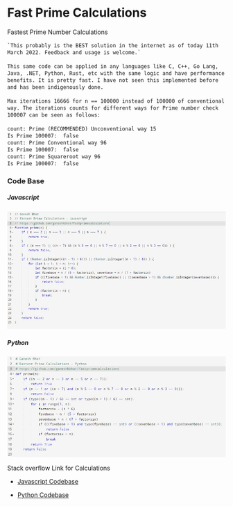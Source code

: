 # Fast Prime Calculations
Fastest Prime Number Calculations


    `This probably is the BEST solution in the internet as of today 11th March 2022. Feedback and usage is welcome.`

    This same code can be applied in any languages like C, C++, Go Lang, Java, .NET, Python, Rust, etc with the same logic and have performance benefits. It is pretty fast. I have not seen this implemented before and has been indigenously done.

    Max iterations 16666 for n == 100000 instead of 100000 of conventional way. The iterations counts for different ways for Prime number check 100007 can be seen as follows:

    count: Prime (RECOMMENDED) Unconventional way 15
    Is Prime 100007:  false
    count: Prime Conventional way 96
    Is Prime 100007:  false
    count: Prime Squareroot way 96
    Is Prime 100007:  false
    


### Code Base 

##### Javascript
![Javascript Codebase](./Fastest_Prime_Number_Calculations_codebase_javascript.jpeg)

##### Python
![Python Codebase](./Fastest_Prime_Number_Calculations_codebase_python.jpeg)

Stack overflow Link for Calculations

- [Javascript Codebase](https://stackoverflow.com/questions/40200089/number-prime-test-in-javascript/71437628?noredirect=1#comment126271353_71437628)

- [Python Codebase](https://stackoverflow.com/questions/1801391/how-to-create-the-most-compact-mapping-n-%e2%86%92-isprimen-up-to-a-limit-n/71438297#71438297)
